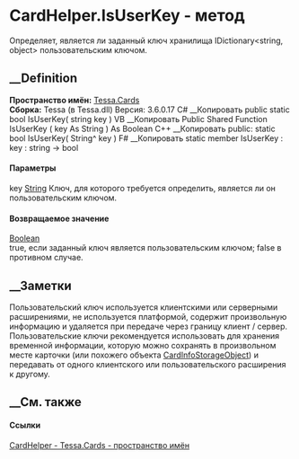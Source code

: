# CardHelper.IsUserKey - метод
Определяет, является ли заданный ключ хранилища IDictionary<string, object>
пользовательским ключом.
## __Definition
 **Пространство имён:** [Tessa.Cards](N_Tessa_Cards.htm)  
 **Сборка:** Tessa (в Tessa.dll) Версия: 3.6.0.17
C# __Копировать
     public static bool IsUserKey(
    	string key
    )
VB __Копировать
     Public Shared Function IsUserKey ( 
    	key As String
    ) As Boolean
C++ __Копировать
     public:
    static bool IsUserKey(
    	String^ key
    )
F# __Копировать
     static member IsUserKey : 
            key : string -> bool 
#### Параметры
key [String](https://learn.microsoft.com/dotnet/api/system.string)
    Ключ, для которого требуется определить, является ли он пользовательским ключом.
#### Возвращаемое значение
[Boolean](https://learn.microsoft.com/dotnet/api/system.boolean)  
true, если заданный ключ является пользовательским ключом; false в противном
случае.
## __Заметки
Пользовательский ключ используется клиентскими или серверными расширениями, не
используется платформой, содержит произвольную информацию и удаляется при
передаче через границу клиент / сервер.
Пользовательские ключи рекомендуется использовать для хранения временной
информации, которую можно сохранять в произвольном месте карточки (или
похожего объекта
[CardInfoStorageObject](T_Tessa_Cards_CardInfoStorageObject.htm)) и передавать
от одного клиентского или пользовательского расширения к другому.
##  __См. также
#### Ссылки
[CardHelper - ](T_Tessa_Cards_CardHelper.htm)
[Tessa.Cards - пространство имён](N_Tessa_Cards.htm)
